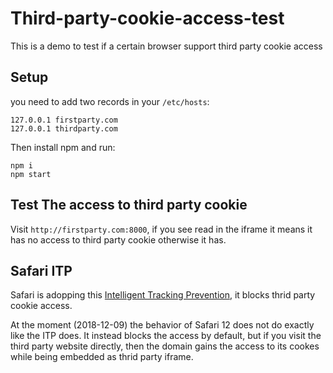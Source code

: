 # Third-party-cookie-access-test

This is a demo to test if a certain browser support third party cookie access

## Setup

you need to add two records in your `/etc/hosts`:

```
127.0.0.1 firstparty.com
127.0.0.1 thirdparty.com
```

Then install npm and run:

```
npm i
npm start
```

## Test The access to third party cookie

Visit `http://firstparty.com:8000`, if you see read in the iframe it means it has no access to third party cookie otherwise it has.

## Safari ITP

Safari is adopping this [Intelligent Tracking Prevention](https://webkit.org/blog/8311/intelligent-tracking-prevention-2-0/), it blocks thrid party cookie access.

At the moment (2018-12-09) the behavior of Safari 12 does not do exactly like the ITP does. It instead blocks the access by default, but if you visit the third party website directly, then the domain gains the access to its cookes while being embedded as thrid party iframe.
